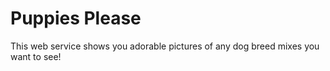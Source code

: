 Puppies Please
==============

This web service shows you adorable pictures of any dog breed mixes you want to see!
